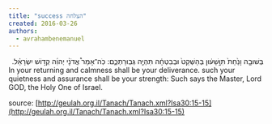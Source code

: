 ```yaml
---
title: "success הצלחה"
created: 2016-03-26
authors: 
  - avrahambenemanuel
---
```

<div dir="rtl">
בְּשׁוּבָ֤ה וָנַ֙חַת֙ תִּוָּ֣שֵׁע֔וּן בְּהַשְׁקֵט֙ וּבְבִטְחָ֔ה תִּהְיֶ֖ה גְּבֽוּרַתְכֶ֑ם: כֹֽה־אָמַר֩ אֲדֹנָ֨י יְהוִ֜ה קְד֣וֹשׁ יִשְׂרָאֵ֗ל.
</div>
In your returning and calmness shall be your deliverance. such your quietness and assurance shall be your strength: Such says the Master, Lord GOD, the Holy One of Israel.

source: [http://geulah.org.il/Tanach/Tanach.xml?Isa30:15-15](http://geulah.org.il/Tanach/Tanach.xml?Isa30:15-15)
